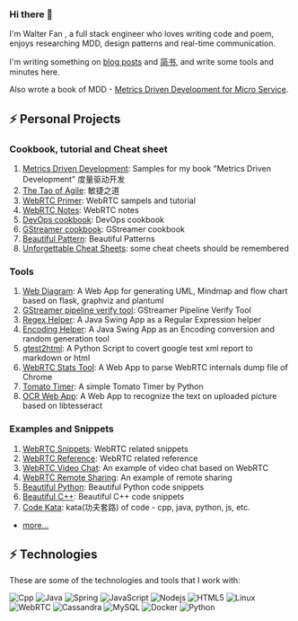 ### Hi there 👋

I'm Walter Fan , a full stack engineer who loves writing code and poem, enjoys researching MDD, design patterns and real-time communication.

I'm writing something on [blog posts](https://www.fanyamin.com/) and [简书](https://www.jianshu.com/u/e0b365801f48), and write some tools and minutes here.

Also wrote a book of MDD - [Metrics Driven Development for Micro Service](http://www.cmpbook.com/products/detail?id=46463). 

## ⚡ Personal Projects
### Cookbook, tutorial and Cheat sheet
1. [Metrics Driven Development](https://github.com/walterfan/mdd): Samples for my book "Metrics Driven Development" 度量驱动开发
1. [The Tao of Agile](https://github.com/walterfan/the-tao-of-agile): 敏捷之道
1. [WebRTC Primer](https://github.com/walterfan/webrtc_primer): WebRTC sampels and tutorial
1. [WebRTC Notes](https://github.com/walterfan/webrtc_note): WebRTC notes
1. [DevOps cookbook](https://github.com/walterfan/devops-cookbook): DevOps cookbook
1. [GStreamer cookbook](https://github.com/walterfan/gstreamer-cookbook): GStreamer cookbook
1. [Beautiful Pattern](https://github.com/walterfan/beautiful_pattern): Beautiful Patterns
1. [Unforgettable Cheat Sheets](https://github.com/walterfan/unforgettable_cheat_sheet): some cheat cheets should be remembered
   
### Tools   
1. [Web Diagram](https://github.com/walterfan/webdiagram): A Web App for generating UML, Mindmap and flow chart based on flask, graphviz and plantuml
1. [GStreamer pipeline verify tool](https://github.com/walterfan/gst-pipeline-verifier): GStreamer Pipeline Verify Tool
1. [Regex Helper](https://github.com/walterfan/regex_helper): A Java Swing App as a Regular Expression helper
1. [Encoding Helper](https://github.com/walterfan/encoding_helper): A Java Swing App as an Encoding conversion and random generation tool
1. [gtest2html](https://github.com/walterfan/gtest2html): A Python Script to covert google test xml report to markdown or html
1. [WebRTC Stats Tool](https://github.com/walterfan/webrtc_stats): A Web App to parse WebRTC internals dump file of Chrome
1. [Tomato Timer](https://github.com/walterfan/tomato-timer): A simple Tomato Timer by Python
1. [OCR Web App](https://github.com/walterfan/webocr): A Web App to recognize the text on uploaded picture based on libtesseract
   
### Examples and Snippets
1. [WebRTC Snippets](https://github.com/walterfan/webrtc_snippets): WebRTC related snippets
1. [WebRTC Reference](https://github.com/walterfan/webrtc_refer): WebRTC related reference
1. [WebRTC Video Chat](https://github.com/walterfan/webrtc_video_chat): An example of video chat based on WebRTC
1. [WebRTC Remote Sharing](https://github.com/walterfan/webrtc_remote_sharing): An example of remote sharing
1. [Beautiful Python](https://github.com/walterfan/beautiful_python): Beautiful Python code snippets 
1. [Beautiful C++](https://github.com/walterfan/beautiful_cpp): Beautiful C++ code snippets 
1. [Code Kata](https://github.com/walterfan/code-kata):  kata(功夫套路) of code - cpp, java, python, js, etc.

   
* [more...](https://github.com/walterfan?tab=repositories)

## ⚡ Technologies

These are some of the technologies and tools that I work with:

![Cpp](https://img.shields.io/badge/-Cpp-007ACC?style=flat-square&logo=cpp)
![Java](https://img.shields.io/badge/-Java-007396?style=flat-square&logo=java)
![Spring](https://img.shields.io/badge/-Spring-6DB33F?style=flat-square&logo=spring&logoColor=white)
![JavaScript](https://img.shields.io/badge/-JavaScript-black?style=flat-square&logo=javascript)
![Nodejs](https://img.shields.io/badge/-Nodejs-339933?style=flat-square&logo=Node.js&logoColor=white)
![HTML5](https://img.shields.io/badge/-HTML5-E34F26?style=flat-square&logo=html5&logoColor=white)
![Linux](https://img.shields.io/badge/-Linux-DD0031?style=flat-square&logo=linux)
![WebRTC](https://img.shields.io/badge/-WebRTC-86BC40?style=flat-square&logo=webrtc&logoColor=white)
![Cassandra](https://img.shields.io/badge/-Cassandra-black?style=flat-square&logo=cassandra)
![MySQL](https://img.shields.io/badge/-MySQL-4479A1?style=flat-square&logo=mysql&logoColor=white)
![Docker](https://img.shields.io/badge/-Docker-2496ED?style=flat-square&logo=docker&logoColor=white)
![Python](https://img.shields.io/badge/Python-0089D6?style=flat-square&logo=python&logoColor=white)

